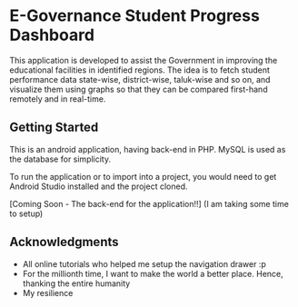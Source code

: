 # E-Governance Student Progress Dashboard

This application is developed to assist the Government in improving the educational facilities in identified regions. The idea is to fetch student performance data state-wise, district-wise, taluk-wise and so on, and visualize them using graphs so that they can be compared first-hand remotely and in real-time.

## Getting Started

This is an android application, having back-end in PHP. MySQL is used as the database for simplicity. 

To run the application or to import into a project, you would need to get Android Studio installed and the project cloned.

[Coming Soon - The back-end for the application!!]
(I am taking some time to setup)

## Acknowledgments

* All online tutorials who helped me setup the navigation drawer :p
* For the millionth time, I want to make the world a better place. Hence, thanking the entire humanity
* My resilience